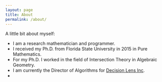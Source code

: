 ```yaml
---
layout: page
title: About
permalink: /about/
---
```


A little bit about myself:

* I am a research mathematician and programmer.
* I received my Ph.D. from Florida State University in 2015 in Pure Mathematics.
* For my Ph.D. I worked in the field of Intersection Theory in Algebraic Geometry.
* I am currently the Director of Algorithms for [Decision Lens Inc](http://decisionlens.com).
*
